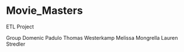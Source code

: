 # Movie_Masters
ETL Project

Group 
Domenic Padulo
Thomas Westerkamp
Melissa Mongrella
Lauren Stredler